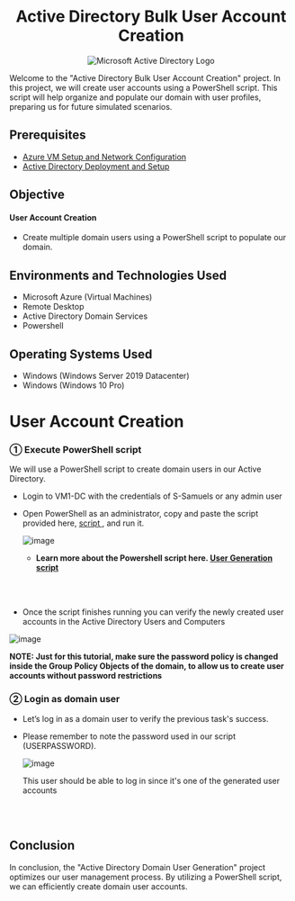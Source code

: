 
<h1 align="center"> Active Directory Bulk User Account Creation </h1>
<p align="center">
<img src="https://i.imgur.com/pU5A58S.png" alt="Microsoft Active Directory Logo"/>
</p>



<p>Welcome to the "Active Directory Bulk User Account Creation" project. In this project, we will create user accounts using a PowerShell script. This script will help organize and populate our domain with user profiles, preparing us for future simulated scenarios. </p>

<h2>Prerequisites</h2>

- <a href="https://github.com/a-rashid-saaka/Azure_VM_setup_and_Network_Configuration"> Azure VM Setup and Network Configuration </a>
- <a href="https://github.com/a-rashid-saaka/Active_directory_deployment_and_setup"> Active Directory Deployment and Setup </a>

<h2> Objective</h2>

<h4> User Account Creation</h4>

-  Create multiple domain users using a PowerShell script to populate our domain.

<h2>Environments and Technologies Used</h2>

- Microsoft Azure (Virtual Machines)
- Remote Desktop
- Active Directory Domain Services
- Powershell

<h2>Operating Systems Used </h2>

- Windows (Windows Server 2019 Datacenter)
- Windows (Windows 10 Pro)


<h1> User Account Creation</h1>

<h3>&#9312; Execute PowerShell script</h3>
<p>We will use a PowerShell script to create domain users in our Active Directory. 
</p>

- Login to VM1-DC with the credentials of S-Samuels or any admin user
- Open PowerShell as an administrator, copy and paste the script provided here, <a href="https://github.com/joshmadakor1/AD_PS/blob/master/Generate-Names-Create-Users.ps1"> script </a>, and run it.

  
  ![image](https://github.com/user-attachments/assets/36f34937-f848-405a-bf11-8e2ccbd54177)

   - <p><strong>Learn more about the Powershell script here. <a href="https://www.youtube.com/watch?v=MHsI8hJmggI&t=1623s">User Generation script </a> </strong></p> 

<br>
<br>

- Once the script finishes running you can verify the newly created user accounts in the Active Directory Users and Computers


![image](https://github.com/user-attachments/assets/95c38ad7-efcf-4876-a712-a06b391cb410)

<p><strong>NOTE: Just for this tutorial, make sure the password policy is changed inside the Group Policy Objects of the domain, to allow us to create user accounts without password restrictions</strong></p>

<h3>&#9313; Login as domain user </h3>

- Let’s log in as a domain user to verify the previous task's success.
- Please remember to note the password used in our script (USERPASSWORD).
 
  ![image](https://github.com/user-attachments/assets/3ad72ba3-83ba-4ec4-a3b1-a30c728066d7)

  This user should be able to log in since it's one of the generated user accounts
<br>
<br>


<h2> Conclusion </h2>

<p>In conclusion, the "Active Directory Domain User Generation" project optimizes our user management process. By utilizing a PowerShell script, we can efficiently create domain user accounts.</p>


  
  
